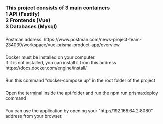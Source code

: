 <h3 align="left">This project consists of 3 main containers<br>1 API (Fastify)<br>2 Frontends (Vue)<br>3 Databases (Mysql)</h3>

###

<p align="left">Postman address: https://www.postman.com/news-project-team-234039/workspace/vue-prisma-product-app/overview</p>

###

<p align="left">Docker must be installed on your computer.<br>If it is not installed, you can install it from this address https://docs.docker.com/engine/install/</p>

###

<p align="left">Run this command "docker-compose up" in the root folder of the project</p>

###

<p align="left">Open the terminal inside the api folder and run the npm run prisma:deploy command</p>

###

<p align="left">You can use the application by opening your "http://192.168.64.2:8080" address from your browser.</p>

###
